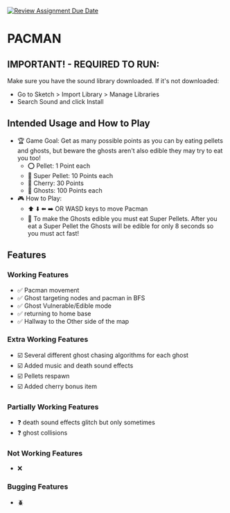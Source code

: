 [![Review Assignment Due Date](https://classroom.github.com/assets/deadline-readme-button-22041afd0340ce965d47ae6ef1cefeee28c7c493a6346c4f15d667ab976d596c.svg)](https://classroom.github.com/a/YxXKqIeT)
# PACMAN

## IMPORTANT! - REQUIRED TO RUN:
Make sure you have the sound library downloaded. If it's not downloaded:
- Go to Sketch > Import Library > Manage Libraries
- Search Sound and click Install

## Intended Usage and How to Play 
- :trophy: Game Goal: Get as many possible points as you can by eating pellets and ghosts, but beware the ghosts aren't also edible they may try to eat you too!
    - :o: Pellet: 1 Point each 
    - :red_circle: Super Pellet: 10 Points each 
    - :cherries: Cherry: 30 Points
    - :ghost: Ghosts: 100 Points each 
- :video_game: How to Play:
    - :arrow_up: :arrow_down: :arrow_left: :arrow_right: OR WASD keys to move Pacman 
    - :spaghetti: To make the Ghosts edible you must eat Super Pellets. After you eat a Super Pellet the Ghosts will be edible for only 8 seconds so you must act fast!

## Features

### Working Features
- :white_check_mark: Pacman movement
- :white_check_mark: Ghost targeting nodes and pacman in BFS 
- :white_check_mark: Ghost Vulnerable/Edible mode 
- :white_check_mark: returning to home base 
- :white_check_mark: Hallway to the Other side of the map 

### Extra Working Features
- :ballot_box_with_check: Several different ghost chasing algorithms for each ghost 
- :ballot_box_with_check: Added music and death sound effects 
- :ballot_box_with_check: Pellets respawn
- :ballot_box_with_check: Added cherry bonus item

### Partially Working Features
-  :question: death sound effects glitch but only sometimes 
-  :question: ghost collisions 
 
### Not Working Features
- :x: 

### Bugging Features
- :beetle: 
